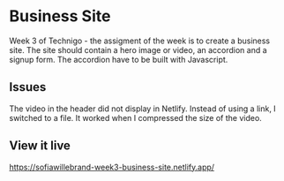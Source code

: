 # Business Site

Week 3 of Technigo - the assigment of the week is to create a business site. The site should contain a hero image or video, an accordion and a signup form. The accordion have to be built with Javascript.

## Issues

The video in the header did not display in Netlify. Instead of using a link, I switched to a file. It worked when I compressed the size of the video. 

## View it live
https://sofiawillebrand-week3-business-site.netlify.app/

